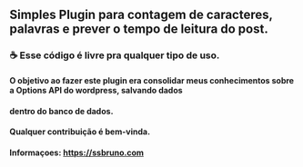## Simples Plugin para contagem de caracteres, palavras e prever o tempo de leitura do post.

### ☕ Esse código é livre pra qualquer tipo de uso.

#### O objetivo ao fazer este plugin era consolidar meus conhecimentos sobre a Options API do wordpress, salvando dados
#### dentro do banco de dados.

#### Qualquer contribuição é bem-vinda.

#### Informaçoes: https://ssbruno.com

